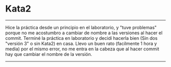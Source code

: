 # Kata2

---
Hice la práctica desde un principio en el laboratorio, y "tuve problemas" porque no me acostumbro a cambiar de nombre a las versiones al hacer el commit. Terminé la práctica en laboratorio y decidí hacerla bien (Sin dos "versión 3" o sin Kata2) en casa.
Llevo un buen rato (facilmente 1 hora y media) por el mismo error, no me entra en la cabeza que al hacer commit hay que cambiar el nombre de la versión.
***
